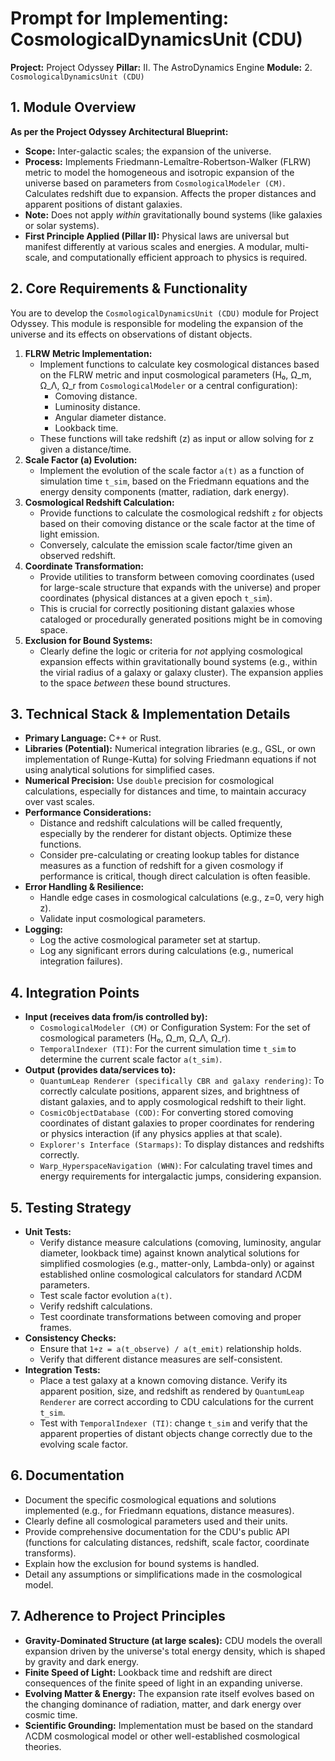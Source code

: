 # Prompt for Implementing: CosmologicalDynamicsUnit (CDU)

**Project:** Project Odyssey
**Pillar:** II. The AstroDynamics Engine
**Module:** 2. `CosmologicalDynamicsUnit (CDU)`

## 1. Module Overview

**As per the Project Odyssey Architectural Blueprint:**

* **Scope:** Inter-galactic scales; the expansion of the universe.
* **Process:** Implements Friedmann-Lemaître-Robertson-Walker (FLRW) metric to model the homogeneous and isotropic expansion of the universe based on parameters from `CosmologicalModeler (CM)`. Calculates redshift due to expansion. Affects the proper distances and apparent positions of distant galaxies.
* **Note:** Does not apply *within* gravitationally bound systems (like galaxies or solar systems).
* **First Principle Applied (Pillar II):** Physical laws are universal but manifest differently at various scales and energies. A modular, multi-scale, and computationally efficient approach to physics is required.

## 2. Core Requirements & Functionality

You are to develop the `CosmologicalDynamicsUnit (CDU)` module for Project Odyssey. This module is responsible for modeling the expansion of the universe and its effects on observations of distant objects.

1.  **FLRW Metric Implementation:**
    * Implement functions to calculate key cosmological distances based on the FLRW metric and input cosmological parameters (H₀, Ω\_m, Ω\_Λ, Ω\_r from `CosmologicalModeler` or a central configuration):
        * Comoving distance.
        * Luminosity distance.
        * Angular diameter distance.
        * Lookback time.
    * These functions will take redshift (z) as input or allow solving for z given a distance/time.
2.  **Scale Factor (a) Evolution:**
    * Implement the evolution of the scale factor `a(t)` as a function of simulation time `t_sim`, based on the Friedmann equations and the energy density components (matter, radiation, dark energy).
3.  **Cosmological Redshift Calculation:**
    * Provide functions to calculate the cosmological redshift `z` for objects based on their comoving distance or the scale factor at the time of light emission.
    * Conversely, calculate the emission scale factor/time given an observed redshift.
4.  **Coordinate Transformation:**
    * Provide utilities to transform between comoving coordinates (used for large-scale structure that expands with the universe) and proper coordinates (physical distances at a given epoch `t_sim`).
    * This is crucial for correctly positioning distant galaxies whose cataloged or procedurally generated positions might be in comoving space.
5.  **Exclusion for Bound Systems:**
    * Clearly define the logic or criteria for *not* applying cosmological expansion effects within gravitationally bound systems (e.g., within the virial radius of a galaxy or galaxy cluster). The expansion applies to the space *between* these bound structures.

## 3. Technical Stack & Implementation Details

* **Primary Language:** C++ or Rust.
* **Libraries (Potential):** Numerical integration libraries (e.g., GSL, or own implementation of Runge-Kutta) for solving Friedmann equations if not using analytical solutions for simplified cases.
* **Numerical Precision:** Use `double` precision for cosmological calculations, especially for distances and time, to maintain accuracy over vast scales.
* **Performance Considerations:**
    * Distance and redshift calculations will be called frequently, especially by the renderer for distant objects. Optimize these functions.
    * Consider pre-calculating or creating lookup tables for distance measures as a function of redshift for a given cosmology if performance is critical, though direct calculation is often feasible.
* **Error Handling & Resilience:**
    * Handle edge cases in cosmological calculations (e.g., z=0, very high z).
    * Validate input cosmological parameters.
* **Logging:**
    * Log the active cosmological parameter set at startup.
    * Log any significant errors during calculations (e.g., numerical integration failures).

## 4. Integration Points

* **Input (receives data from/is controlled by):**
    * `CosmologicalModeler (CM)` or Configuration System: For the set of cosmological parameters (H₀, Ω\_m, Ω\_Λ, Ω\_r).
    * `TemporalIndexer (TI)`: For the current simulation time `t_sim` to determine the current scale factor `a(t_sim)`.
* **Output (provides data/services to):**
    * `QuantumLeap Renderer (specifically CBR and galaxy rendering)`: To correctly calculate positions, apparent sizes, and brightness of distant galaxies, and to apply cosmological redshift to their light.
    * `CosmicObjectDatabase (COD)`: For converting stored comoving coordinates of distant galaxies to proper coordinates for rendering or physics interaction (if any physics applies at that scale).
    * `Explorer's Interface (Starmaps)`: To display distances and redshifts correctly.
    * `Warp_HyperspaceNavigation (WHN)`: For calculating travel times and energy requirements for intergalactic jumps, considering expansion.

## 5. Testing Strategy

* **Unit Tests:**
    * Verify distance measure calculations (comoving, luminosity, angular diameter, lookback time) against known analytical solutions for simplified cosmologies (e.g., matter-only, Lambda-only) or against established online cosmological calculators for standard ΛCDM parameters.
    * Test scale factor evolution `a(t)`.
    * Verify redshift calculations.
    * Test coordinate transformations between comoving and proper frames.
* **Consistency Checks:**
    * Ensure that `1+z = a(t_observe) / a(t_emit)` relationship holds.
    * Verify that different distance measures are self-consistent.
* **Integration Tests:**
    * Place a test galaxy at a known comoving distance. Verify its apparent position, size, and redshift as rendered by `QuantumLeap Renderer` are correct according to CDU calculations for the current `t_sim`.
    * Test with `TemporalIndexer (TI)`: change `t_sim` and verify that the apparent properties of distant objects change correctly due to the evolving scale factor.

## 6. Documentation

* Document the specific cosmological equations and solutions implemented (e.g., for Friedmann equations, distance measures).
* Clearly define all cosmological parameters used and their units.
* Provide comprehensive documentation for the CDU's public API (functions for calculating distances, redshift, scale factor, coordinate transforms).
* Explain how the exclusion for bound systems is handled.
* Detail any assumptions or simplifications made in the cosmological model.

## 7. Adherence to Project Principles

* **Gravity-Dominated Structure (at large scales):** CDU models the overall expansion driven by the universe's total energy density, which is shaped by gravity and dark energy.
* **Finite Speed of Light:** Lookback time and redshift are direct consequences of the finite speed of light in an expanding universe.
* **Evolving Matter & Energy:** The expansion rate itself evolves based on the changing dominance of radiation, matter, and dark energy over cosmic time.
* **Scientific Grounding:** Implementation must be based on the standard ΛCDM cosmological model or other well-established cosmological theories.